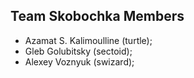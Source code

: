 Team Skobochka Members
----------------------

* Azamat S. Kalimoulline (turtle);
* Gleb Golubitsky (sectoid);
* Alexey Voznyuk (swizard);

